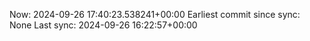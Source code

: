 Now: 2024-09-26 17:40:23.538241+00:00 Earliest commit since sync: None Last sync: 2024-09-26 16:22:57+00:00
